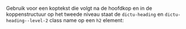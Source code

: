 Gebruik voor een koptekst die volgt na de hoofdkop en in de koppenstructuur op het tweede niveau staat de `dictu-heading` en `dictu-heading--level-2` class name op een `h2` element:
